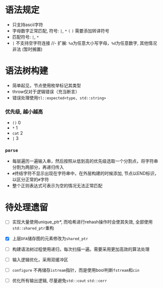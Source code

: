 # 语法规定
- 只支持ascii字符
- 字母数字正常匹配, 符号: `|`, `*` `(` `)` 需要添加转译符号
- 匹配符号: `|`, `*`
- `|` 不支持空字符连接
//- 扩展: `%a`为任意大小写字母，`%d`为任意数字, 其他情况非法    (暂时搁置)

# 语法树构建
- 简单起见，节点使用枚举标记其类型
- throw仅对于逻辑错误（充当断言）
- 错误处理使用`tl::expected<type, std::string>`

### 优先级, 越小越高
- `()` 0
- `*` 1
- `cat` 2
- `|` 3

### `parse`
- 每层遍历一遍输入串，然后按照从低到高的优先级选取一个分割点，将字符串分割为两部分，再递归传入
- `#`终结字符不显示出现在字符串中，在外层构建的时候添加, 节点以END标识，以区分正常的`#`字符
- 整个正则表达式可表示为空的情况无法正常匹配

# 待处理遗留
- [ ] 实现大量使用unique_ptr<T>*, 而哈希进行rehash操作时会使其失效, 全部使用`std::shared_ptr`重构
- [x] 上层`DFA`储存图的元素修改为`shared_ptr`
- [ ] 构建语法树过程使用递归，每次扫描一遍。需要采用更加高效的算法处理
- [ ] 输入逻辑优化，采用双缓冲区
- [ ] `configure` 不再储存`istream`指针，而是使用bool判断`fstream`和`cin`
- [ ] 优化所有输出逻辑, 尽量避免`std::cout` `std::cerr`

